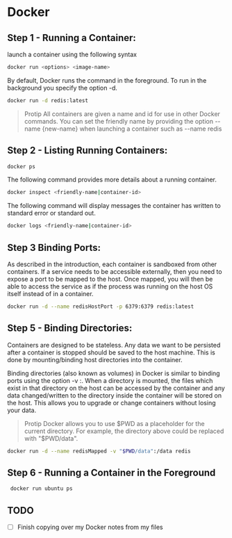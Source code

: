 # Docker

## Step 1 - Running  a Container:
launch a container using the following syntax
```bash
docker run <options> <image-name>
```
By default, Docker runs the command in the foreground. To run in the background 
you specify the option -d.
```bash
docker run -d redis:latest
```
>Protip
> All containers are given a name and id for use in other Docker commands. You 
> can set the friendly name by providing the option --name {new-name}
> when launching a container such as --name redis

## Step 2 - Listing Running Containers:
```bash
docker ps
```
The following command provides more details about a running container.
```bash
docker inspect <friendly-name|container-id>
```
The following command will display messages the container has written to 
standard error or standard out.
```bash
docker logs <friendly-name|container-id>
```

## Step 3 Binding Ports:
As described in the introduction, each container is sandboxed from other 
containers. If a service needs to be accessible externally, then you need to 
expose a port to be mapped to the host. Once mapped, you will then be able to 
access the service as if the process was running on the host OS itself instead 
of in a container.
```bash
docker run -d --name redisHostPort -p 6379:6379 redis:latest
```

## Step 5 - Binding Directories:
Containers are designed to be stateless. Any data we want to be persisted after 
a container is stopped should be saved to the host machine. This is done by 
mounting/binding host directories into the container.

Binding directories (also known as volumes) in Docker is similar to binding 
ports using the option -v <host-dir>:<container-dir>. When a directory is 
mounted, the files which exist in that directory on the host can be accessed by 
the container and any data changed/written to the directory inside the container 
will be stored on the host. This allows you to upgrade or change containers 
without losing your data.

> Protip
> Docker allows you to use \$PWD as a placeholder for the current directory. 
> For example, the directory above could be replaced with "$PWD/data".

```bash
docker run -d --name redisMapped -v "$PWD/data":/data redis
```

## Step 6 - Running a Container in the Foreground
```bash
 docker run ubuntu ps
```

## TODO
- [ ] Finish copying over my Docker notes from my files